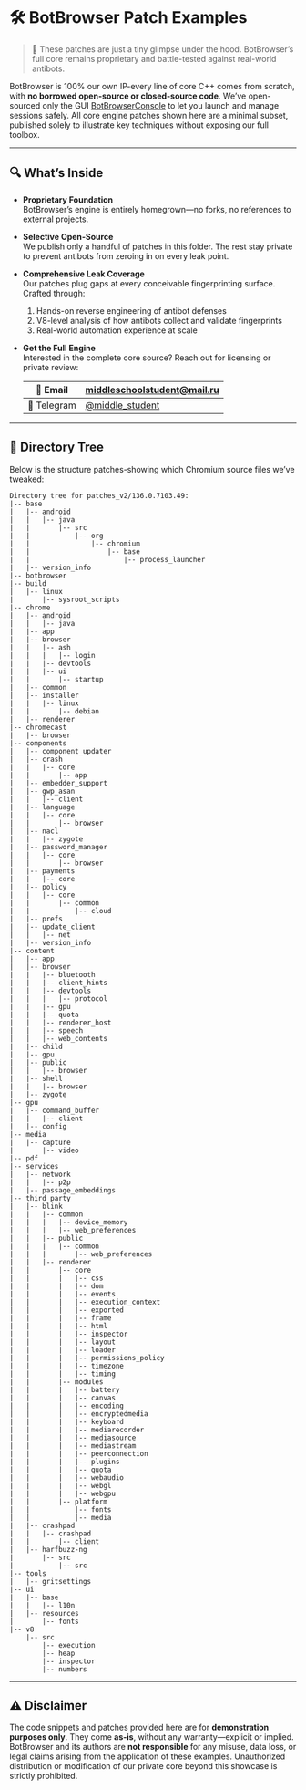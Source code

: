 # 🛠️ BotBrowser Patch Examples

> 🚧 These patches are just a tiny glimpse under the hood. BotBrowser’s full core remains proprietary and battle-tested against real-world antibots.

BotBrowser is 100% our own IP-every line of core C++ comes from scratch, with **no borrowed open-source or closed-source code**. We’ve open-sourced only the GUI [BotBrowserConsole](https://github.com/MiddleSchoolStudent/BotBrowser/tree/main/console) to let you launch and manage sessions safely. All core engine patches shown here are a minimal subset, published solely to illustrate key techniques without exposing our full toolbox.

---

## 🔍 What’s Inside

- **Proprietary Foundation**  
  BotBrowser’s engine is entirely homegrown—no forks, no references to external projects.

- **Selective Open-Source**  
  We publish only a handful of patches in this folder. The rest stay private to prevent antibots from zeroing in on every leak point.

- **Comprehensive Leak Coverage**  
  Our patches plug gaps at every conceivable fingerprinting surface. Crafted through:
  1. Hands-on reverse engineering of antibot defenses  
  2. V8-level analysis of how antibots collect and validate fingerprints  
  3. Real-world automation experience at scale

- **Get the Full Engine**  
  Interested in the complete core source? Reach out for licensing or private review:

  | 📧 Email    | [middleschoolstudent@mail.ru](mailto:middleschoolstudent@mail.ru) |
  |------------|--------------------------------------------------------------|
  | 📱 Telegram | [@middle_student](https://t.me/middle_student)               |

---

## 📂 Directory Tree

Below is the structure patches-showing which Chromium source files we’ve tweaked:

```
Directory tree for patches_v2/136.0.7103.49:
|-- base
|   |-- android
|   |   |-- java
|   |       |-- src
|   |           |-- org
|   |               |-- chromium
|   |                   |-- base
|   |                       |-- process_launcher
|   |-- version_info
|-- botbrowser
|-- build
|   |-- linux
|       |-- sysroot_scripts
|-- chrome
|   |-- android
|   |   |-- java
|   |-- app
|   |-- browser
|   |   |-- ash
|   |   |   |-- login
|   |   |-- devtools
|   |   |-- ui
|   |       |-- startup
|   |-- common
|   |-- installer
|   |   |-- linux
|   |       |-- debian
|   |-- renderer
|-- chromecast
|   |-- browser
|-- components
|   |-- component_updater
|   |-- crash
|   |   |-- core
|   |       |-- app
|   |-- embedder_support
|   |-- gwp_asan
|   |   |-- client
|   |-- language
|   |   |-- core
|   |       |-- browser
|   |-- nacl
|   |   |-- zygote
|   |-- password_manager
|   |   |-- core
|   |       |-- browser
|   |-- payments
|   |   |-- core
|   |-- policy
|   |   |-- core
|   |       |-- common
|   |           |-- cloud
|   |-- prefs
|   |-- update_client
|   |   |-- net
|   |-- version_info
|-- content
|   |-- app
|   |-- browser
|   |   |-- bluetooth
|   |   |-- client_hints
|   |   |-- devtools
|   |   |   |-- protocol
|   |   |-- gpu
|   |   |-- quota
|   |   |-- renderer_host
|   |   |-- speech
|   |   |-- web_contents
|   |-- child
|   |-- gpu
|   |-- public
|   |   |-- browser
|   |-- shell
|   |   |-- browser
|   |-- zygote
|-- gpu
|   |-- command_buffer
|   |   |-- client
|   |-- config
|-- media
|   |-- capture
|       |-- video
|-- pdf
|-- services
|   |-- network
|   |   |-- p2p
|   |-- passage_embeddings
|-- third_party
|   |-- blink
|   |   |-- common
|   |   |   |-- device_memory
|   |   |   |-- web_preferences
|   |   |-- public
|   |   |   |-- common
|   |   |       |-- web_preferences
|   |   |-- renderer
|   |       |-- core
|   |       |   |-- css
|   |       |   |-- dom
|   |       |   |-- events
|   |       |   |-- execution_context
|   |       |   |-- exported
|   |       |   |-- frame
|   |       |   |-- html
|   |       |   |-- inspector
|   |       |   |-- layout
|   |       |   |-- loader
|   |       |   |-- permissions_policy
|   |       |   |-- timezone
|   |       |   |-- timing
|   |       |-- modules
|   |       |   |-- battery
|   |       |   |-- canvas
|   |       |   |-- encoding
|   |       |   |-- encryptedmedia
|   |       |   |-- keyboard
|   |       |   |-- mediarecorder
|   |       |   |-- mediasource
|   |       |   |-- mediastream
|   |       |   |-- peerconnection
|   |       |   |-- plugins
|   |       |   |-- quota
|   |       |   |-- webaudio
|   |       |   |-- webgl
|   |       |   |-- webgpu
|   |       |-- platform
|   |           |-- fonts
|   |           |-- media
|   |-- crashpad
|   |   |-- crashpad
|   |       |-- client
|   |-- harfbuzz-ng
|       |-- src
|           |-- src
|-- tools
|   |-- gritsettings
|-- ui
|   |-- base
|   |   |-- l10n
|   |-- resources
|       |-- fonts
|-- v8
    |-- src
        |-- execution
        |-- heap
        |-- inspector
        |-- numbers
```


---

## ⚠️ Disclaimer

The code snippets and patches provided here are for **demonstration purposes only**. They come **as-is**, without any warranty—explicit or implied. BotBrowser and its authors are **not responsible** for any misuse, data loss, or legal claims arising from the application of these examples. Unauthorized distribution or modification of our private core beyond this showcase is strictly prohibited.

